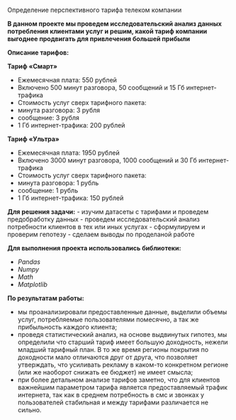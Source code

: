 # <p style="text-align: center;"> 
Определение перспективного тарифа телеком компании </p>

**В данном проекте мы проведем исследовательский анализ данных потребления клиентами услуг и решим, какой тариф компании выгоднее продвигать для привлечения большей прибыли**
    
**Описание тарифов:**

**Тариф «Смарт»**  
- Ежемесячная плата: 550 рублей  
- Включено 500 минут разговора, 50 сообщений и 15 Гб интернет-трафика  
- Стоимость услуг сверх тарифного пакета:  
- минута разговора: 3 рубля  
- сообщение: 3 рубля  
- 1 Гб интернет-трафика: 200 рублей 

**Тариф «Ультра»**
- Ежемесячная плата: 1950 рублей  
- Включено 3000 минут разговора, 1000 сообщений и 30 Гб интернет-трафика  
- Стоимость услуг сверх тарифного пакета:  
- минута разговора: 1 рубль  
- сообщение: 1 рубль  
- 1 Гб интернет-трафика: 150 рублей 

**Для решения задачи:** 
    - изучим датасеты с тарифами и проведем предобработку данных
    - проведем исследовательский анализ потребности клиентов в тех или иных услугах
    - сформулируем и проверим гепотезу
    - сделаем выводы по проделаной работе

**Для выполнения проекта использовались библиотеки:**  
- *Pandas*  
- *Numpy*    
- *Math*  
- *Matplotlib*


**По результатам работы:**  
- мы проанализировали предоставленные данные, выделили объемы услуг, потребляемые пользователями помесячно, а так же прибыльность каждого клиента;
- проведя статистический анализ, на основе выдвинутых гипотез, мы определили что старший тариф имеет большую доходность, нежели младший тарифный план. В то же время регионы покрытия по доходности мало отличаются друг от друга, что позволяет утверждать, что усиливать рекламу в каком-то конкретном регионе (или же наоборот снижать ее бюджет) не имеет смысла;
- при более детальном анализе тарифов заметно, что для клиентов важнейшим параметром тарифа является предоставляемый трафик интернета, так как в среднем потребность в смс и звонках у пользователей стабильная и между тарифами различается не сильно.
